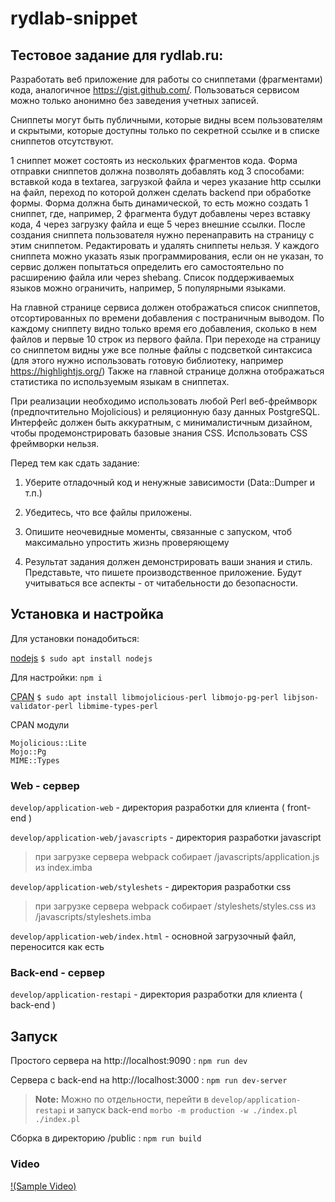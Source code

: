 # rydlab-snippet


## Тестовое задание для rydlab.ru:

Разработать веб приложение для работы со сниппетами (фрагментами) кода, аналогичное https://gist.github.com/. Пользоваться сервисом можно только анонимно без заведения учетных записей.

Сниппеты могут быть публичными, которые видны всем пользователям и скрытыми, которые доступны только по секретной ссылке и в списке сниппетов отсутствуют.

1 сниппет может состоять из нескольких фрагментов кода. Форма отправки сниппетов должна позволять добавлять код 3 способами: вставкой кода в textarea, загрузкой файла и через указание http ссылки на файл, переход по которой должен сделать backend при обработке формы. Форма должна быть динамической, то есть можно создать 1 сниппет, где, например, 2 фрагмента будут добавлены через вставку кода, 4 через загрузку файла и еще 5 через внешние ссылки. После создания сниппета пользователя нужно перенаправить на страницу с этим сниппетом. Редактировать и удалять сниппеты нельзя. У каждого сниппета можно указать язык программирования, если он не указан, то сервис должен попытаться определить его самостоятельно по расширению файла или через shebang. Список поддерживаемых языков можно ограничить, например, 5 популярными языками.

На главной странице сервиса должен отображаться список сниппетов, отсортированных по времени добавления с постраничным выводом. По каждому сниппету видно только время его добавления, сколько в нем файлов и первые 10 строк из первого файла. При переходе на страницу со сниппетом видны уже все полные файлы с подсветкой синтаксиса (для этого нужно использовать готовую библиотеку, например https://highlightjs.org/) Также на главной странице должна отображаться статистика по используемым языкам в сниппетах.

При реализации необходимо использовать любой Perl веб-фреймворк (предпочтительно Mojolicious) и реляционную базу данных PostgreSQL. Интерфейс должен быть аккуратным, с минималистичным дизайном, чтобы продемонстрировать базовые знания CSS. Использовать CSS фреймворки нельзя.

 

Перед тем как сдать задание:

1. Уберите отладочный код и ненужные зависимости (Data::Dumper и т.п.)

2. Убедитесь, что все файлы приложены.

3. Опишите неочевидные моменты, связанные с запуском, чтоб максимально упростить жизнь проверяющему

4. Результат задания должен демонстрировать ваши знания и стиль. Представьте, что пишете производственное приложение. Будут учитываться все аспекты - от читабельности до безопасности.

## Установка и настройка

Для установки понадобиться:

[nodejs](https://nodejs.org/ "nodejs") ```$ sudo apt install nodejs```

Для настройки: ```npm i```

[CPAN](https://www.cpan.org/ "CPAN") ```$ sudo apt install libmojolicious-perl libmojo-pg-perl libjson-validator-perl libmime-types-perl```

CPAN модули

    Mojolicious::Lite
    Mojo::Pg
    MIME::Types


### Web - сервер 

`develop/application-web` - директория разработки для клиента ( front-end )

`develop/application-web/javascripts` - директория разработки javascript

> при загрузке сервера webpack собирает /javascripts/application.js из index.imba 

`develop/application-web/styleshets` - директория разработки css

> при загрузке сервера webpack собирает /styleshets/styles.css из /javascripts/styleshets.imba 

`develop/application-web/index.html` - основной загрузочный файл, переносится как есть


### Back-end - сервер 

`develop/application-restapi` - директория разработки для клиента ( back-end )

## Запуск

Простого сервера на http://localhost:9090 : ```npm run dev```

Сервера c back-end на http://localhost:3000 : ```npm run dev-server```

> **Note:** Можно по отдельности, перейти в `develop/application-restapi` и запуск back-end ```morbo -m production -w ./index.pl ./index.pl```

Сборка в директорию /public : ```npm run build```

### Video

[!(Sample Video)](https://github.com/qwars/rydlab-snippet/blob/master/out.m4v)


